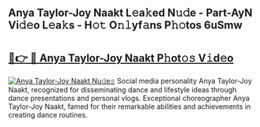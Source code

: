 ## Anya Taylor-Joy Naakt L𝚎a𝚔ed N𝚞𝚍e - Part-AyN Vi𝚍𝚎o L𝚎a𝚔s - H𝚘𝚝 O𝚗𝚕yf𝚊ns P𝚑𝚘tos 6uSmw

# <h2><a href="http://kfdtkm.oniu.top/?m=Anya+Taylor-Joy+Naakt">🔗👉 🔴 Anya Taylor-Joy Naakt P𝚑ot𝚘𝚜 V𝚒d𝚎o</a></h2>

[![Anya Taylor-Joy Naakt Nu𝚍e𝚜](https://i.imgur.com/0qMVB7G.gif)](http://kfdtkm.oniu.top/?m=Anya+Taylor-Joy+Naakt)
Social media personality Anya Taylor-Joy Naakt, recognized for disseminating dance and lifestyle ideas through dance presentations and personal vlogs. Exceptional choreographer Anya Taylor-Joy Naakt, famed for their remarkable abilities and achievements in creating dance routines.  
